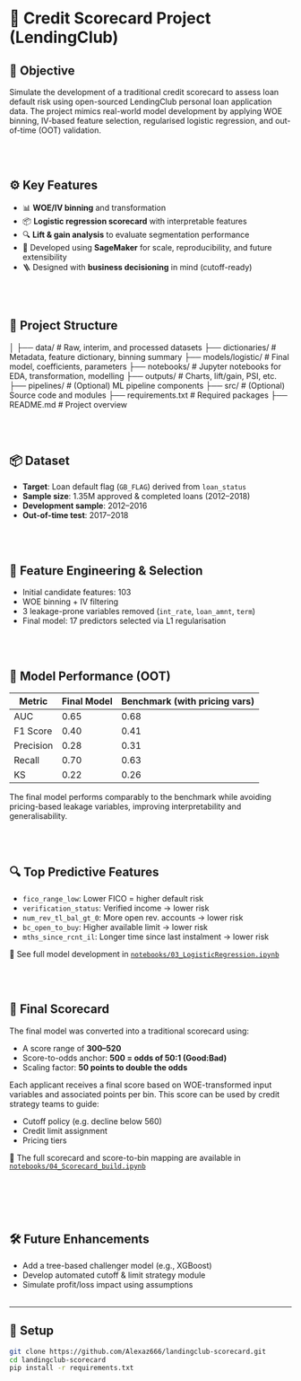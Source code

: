 
# 🧮 Credit Scorecard Project (LendingClub)

## 🎯 Objective
Simulate the development of a traditional credit scorecard to assess loan default risk using open-sourced LendingClub personal loan application data. The project mimics real-world model development by applying WOE binning, IV-based feature selection, regularised logistic regression, and out-of-time (OOT) validation.

<br></br>

## ⚙️ Key Features
- 📊 **WOE/IV binning** and transformation
- 📦 **Logistic regression scorecard** with interpretable features
- 🔍 **Lift & gain analysis** to evaluate segmentation performance
- 🧪 Developed using **SageMaker** for scale, reproducibility, and future extensibility
- 🪜 Designed with **business decisioning** in mind (cutoff-ready)

<br></br>

## 📁 Project Structure
│
├── data/                         # Raw, interim, and processed datasets
├── dictionaries/                # Metadata, feature dictionary, binning summary
├── models/logistic/            # Final model, coefficients, parameters
├── notebooks/                  # Jupyter notebooks for EDA, transformation, modelling
├── outputs/                    # Charts, lift/gain, PSI, etc.
├── pipelines/                  # (Optional) ML pipeline components
├── src/                        # (Optional) Source code and modules
├── requirements.txt            # Required packages
├── README.md                   # Project overview

<br></br>

## 📦 Dataset
- **Target**: Loan default flag (`GB_FLAG`) derived from `loan_status`
- **Sample size**: 1.35M approved & completed loans (2012–2018)
- **Development sample**: 2012–2016
- **Out-of-time test**: 2017–2018

<br></br>

## 🔨 Feature Engineering & Selection
- Initial candidate features: 103
- WOE binning + IV filtering
- 3 leakage-prone variables removed (`int_rate`, `loan_amnt`, `term`)
- Final model: 17 predictors selected via L1 regularisation

<br></br>

## 🧪 Model Performance (OOT)

| Metric    | Final Model | Benchmark (with pricing vars) |
|-----------|-------------|-------------------------------|
| AUC       | 0.65        | 0.68                          |
| F1 Score  | 0.40        | 0.41                          |
| Precision | 0.28        | 0.31                          |
| Recall    | 0.70        | 0.63                          |
| KS        | 0.22        | 0.26                          |

The final model performs comparably to the benchmark while avoiding pricing-based leakage variables, improving interpretability and generalisability.

<br></br>

## 🔍 Top Predictive Features

- `fico_range_low`: Lower FICO = higher default risk  
- `verification_status`: Verified income → lower risk  
- `num_rev_tl_bal_gt_0`: More open rev. accounts → lower risk  
- `bc_open_to_buy`: Higher available limit → lower risk  
- `mths_since_rcnt_il`: Longer time since last instalment → lower risk  

📓 See full model development in [`notebooks/03_LogisticRegression.ipynb`](notebooks/03_LogisticRegression.ipynb)

<br></br>

## 🧮 Final Scorecard

The final model was converted into a traditional scorecard using:
- A score range of **300–520**
- Score-to-odds anchor: **500 = odds of 50:1 (Good:Bad)**
- Scaling factor: **50 points to double the odds**

Each applicant receives a final score based on WOE-transformed input variables and associated points per bin. This score can be used by credit strategy teams to guide:
- Cutoff policy (e.g. decline below 560)
- Credit limit assignment
- Pricing tiers

📎 The full scorecard and score-to-bin mapping are available in [`notebooks/04_Scorecard_build.ipynb`](notebooks/04_Scorecard_build.ipynb)

<br></br>
---

## 🛠️ Future Enhancements

- Add a tree-based challenger model (e.g., XGBoost)
- Develop automated cutoff & limit strategy module
- Simulate profit/loss impact using assumptions
<br></br>

---
## 🚀 Setup

```bash
git clone https://github.com/Alexaz666/landingclub-scorecard.git
cd landingclub-scorecard
pip install -r requirements.txt

